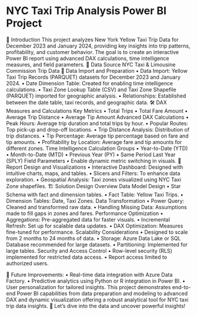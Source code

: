 # NYC Taxi Trip Analysis Power BI Project

📌 Introduction
This project analyzes New York Yellow Taxi Trip Data for December 2023 and January 2024, providing key insights into trip patterns, profitability, and customer behavior. The goal is to create an interactive Power BI report using advanced DAX calculations, time intelligence measures, and field parameters.
📁 Data Source
NYC Taxi & Limousine Commission Trip Data
🔧 Data Import and Preparation
•	Data Import: Yellow Taxi Trip Records (PARQUET) datasets for December 2023 and January 2024.
•	Date Dimension Table: Created for enabling time intelligence calculations.
•	Taxi Zone Lookup Table (CSV) and Taxi Zone Shapefile (PARQUET) imported for geographic analysis.
•	Relationships: Established between the date table, taxi records, and geographic data.
🛠️ DAX Measures and Calculations
Key Metrics
•	Total Trips
•	Total Fare Amount
•	Average Trip Distance
•	Average Tip Amount
Advanced DAX Calculations
•	Peak Hours: Average trip duration and total trips by hour.
•	Popular Routes: Top pick-up and drop-off locations.
•	Trip Distance Analysis: Distribution of trip distances.
•	Tip Percentage: Average tip percentage based on fare and tip amounts.
•	Profitability by Location: Average fare and tip amounts for different zones.
Time Intelligence Calculation Groups
•	Year-to-Date (YTD)
•	Month-to-Date (MTD)
•	Previous Year (PY)
•	Same Period Last Year (SPLY)
Field Parameters
•	Enable dynamic metric switching in visuals.
🎯 Report Design and Visualizations
•	Interactive Dashboard: Designed with intuitive charts, maps, and tables.
•	Slicers and Filters: To enhance data exploration.
•	Geospatial Analysis: Taxi zones visualized using NYC Taxi Zone shapefiles.
🏗️ Solution Design Overview
Data Model Design
•	Star Schema with fact and dimension tables.
•	Fact Table: Yellow Taxi Trips.
•	Dimension Tables: Date, Taxi Zones.
Data Transformation
•	Power Query: Cleaned and transformed raw data.
•	Handling Missing Data: Assumptions made to fill gaps in zones and fares.
Performance Optimization
•	Aggregations: Pre-aggregated data for faster visuals.
•	Incremental Refresh: Set up for scalable data updates.
•	DAX Optimization: Measures fine-tuned for performance.
Scalability Considerations
•	Designed to scale from 2 months to 24 months of data.
•	Storage: Azure Data Lake or SQL Database recommended for large datasets.
•	Partitioning: Implemented for large tables.
Security and Access Control
•	Row-level security (RLS) implemented for restricted data access.
•	Report access limited to authorized users.

🚀 Future Improvements:
•	Real-time data integration with Azure Data Factory.
•	Predictive analytics using Python or R integration in Power BI.
•	User personalization for tailored insights.
This project demonstrates end-to-end Power BI capabilities from data preparation and modeling to advanced DAX and dynamic visualization offering a robust analytical tool for NYC taxi trip data insights.
🔗 Let’s dive into the data and uncover powerful insights!

